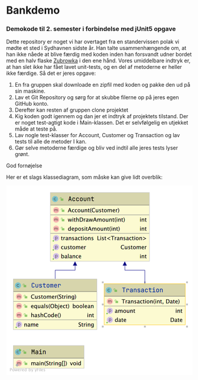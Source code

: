 # Bankdemo

### Demokode til 2. semester i forbindelse med jUnit5 opgave

Dette repository er noget vi har overtaget fra en standervissen polak vi mødte et sted i Sydhavnen sidste år. 
Han talte usammenhængende om, at han ikke nåede at blive færdig med koden inden han forsvandt udner bordet med en halv flaske [Zubrowka](https://purevodka.dk/shop/zubrowka-vodka/) i den ene hånd.
Vores umiddelbare indtryk er, at han slet ikke har fået lavet unit-tests, og en del af metoderne er heller ikke færdige. Så det er jeres opgave:

1. En fra gruppen skal downloade en zipfil med koden og pakke den ud på sin maskine. 
2. Lav et Git Repository og sørg for at skubbe filerne op på jeres egen GitHub konto.
3. Derefter kan resten af gruppen clone projektet
4. Kig koden godt igennem og dan jer et indtryk af projektets tilstand. Der er noget test-agtigt kode i Main-klassen. Det er selvfølgelig en utjekket måde at teste på.
5. Lav nogle test-klasser for Account, Customer og Transaction og lav tests til alle de metoder I kan.
6. Gør selve metoderne færdige og bliv ved indtil alle jeres tests lyser grønt.

God fornøjelse

Her er et slags klassediagram, som måske kan give lidt overblik:

![Diagram](src/main/resources/diagram.png)
